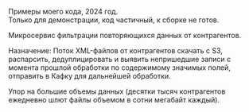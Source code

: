 Примеры моего кода, 2024 год.  
Только для демонстрации, код частичный, к сборке не готов.

Микросервис фильтрации повторяющихся данных от контрагентов.

Назначение: Поток XML-файлов от контрагентов скачать с S3, распарсить, дедуплицировать и выявить 
непришедшие записи с момента прошлой обработки по содержимому значимых полей, отправить в Кафку для дальнейшей обработки.

Упор на большие объемы данных (десятки тысяч контрагентов ежедневно шлют файлы объемом в сотни мегабайт каждый).
